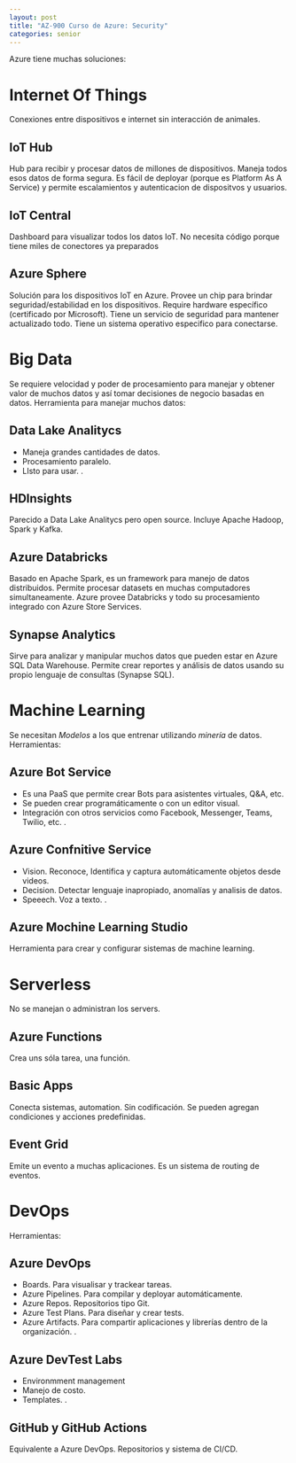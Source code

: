 ```yaml
---
layout: post
title: "AZ-900 Curso de Azure: Security"
categories: senior
---
```


Azure tiene muchas soluciones<!--more-->:

# Internet Of Things
Conexiones entre dispositivos e internet sin interacción de animales.

## IoT Hub
Hub para recibir y procesar datos de millones de dispositivos.
Maneja todos esos datos de forma segura. Es fácil de deployar (porque es Platform As A Service) y permite escalamientos y autenticacion de dispositvos y usuarios.

## IoT Central
Dashboard para visualizar todos los datos IoT. No necesita código porque tiene miles de conectores ya preparados

## Azure Sphere
Solución para los dispositivos IoT en Azure. Provee un chip para brindar seguridad/estabilidad en los dispositivos.
Require hardware específico (certificado por Microsoft).
Tiene un servicio de seguridad para mantener actualizado todo.
Tiene un sistema operativo especifico para conectarse.

# Big Data
Se requiere velocidad y poder de procesamiento para manejar y obtener valor de muchos datos y así tomar decisiones de negocio basadas en datos.
Herramienta para manejar muchos datos:

## Data Lake Analitycs
- Maneja grandes cantidades de datos.
- Procesamiento paralelo.
- LIsto para usar.
.

## HDInsights
Parecido a Data Lake Analitycs pero open source. Incluye Apache Hadoop, Spark y Kafka.

## Azure Databricks
Basado en Apache Spark, es un framework para manejo de datos distribuidos. Permite procesar datasets en muchas computadores simultaneamente.
Azure provee Databricks y todo su procesamiento integrado con Azure Store Services. 

## Synapse Analytics
Sirve para analizar y manipular muchos datos que pueden estar en Azure SQL Data Warehouse. Permite crear reportes y análisis de datos usando su propio lenguaje de consultas (Synapse SQL).

# Machine Learning
Se necesitan _Modelos_ a los que entrenar utilizando _minería_ de datos.
Herramientas:
## Azure Bot Service
- Es una PaaS que permite crear Bots para asistentes virtuales, Q&A, etc.
- Se pueden crear programáticamente o con un editor visual.
- Integración con otros servicios como Facebook, Messenger, Teams, Twilio, etc.
.

## Azure Confnitive Service
- Vision. Reconoce, Identifica y captura automáticamente objetos desde videos.
- Decision. Detectar lenguaje inapropiado, anomalías y analisis de datos.
- Speeech. Voz a texto.
.

##  Azure Mochine Learning Studio
Herramienta para crear y configurar sistemas de machine learning.

# Serverless
No se manejan o administran los servers.

## Azure Functions
Crea uns sóla tarea, una función. 

## Basic Apps
Conecta sistemas, automation. Sin codificación. Se pueden agregan condiciones y acciones predefinidas.

## Event Grid
Emite un evento a muchas aplicaciones. Es un sistema de routing de eventos.

# DevOps
Herramientas:

## Azure DevOps
- Boards. Para visualisar y trackear tareas.
- Azure Pipelines. Para compilar y deployar automáticamente.
- Azure Repos. Repositorios tipo Git.
- Azure Test Plans. Para diseñar y crear tests.
- Azure Artifacts. Para compartir aplicaciones y librerías dentro de la organización.
.

## Azure DevTest Labs
- Environmment management
- Manejo de costo.
- Templates.
.

## GitHub y GitHub Actions
Equivalente a Azure DevOps.
Repositorios y sistema de CI/CD.